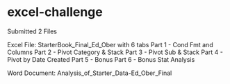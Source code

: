 # excel-challenge

Submitted 2 Files 

Excel File: StarterBook_Final_Ed_Ober with 6 tabs
  Part 1 - Cond Fmt and Columns
  Part 2 - Pivot Category & Stack
  Part 3 - Pivot Sub & Stack
  Part 4 - Pivot by Date Created
  Part 5 - Bonus
  Part 6 - Bonus Stat Analysis

Word Document: Analysis_of_Starter_Data-Ed_Ober_Final


  

